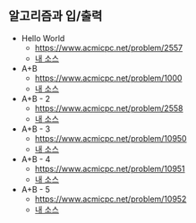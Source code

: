 ## 알고리즘과 입/출력
- Hello World
    - https://www.acmicpc.net/problem/2557
    - [내 소스](https://github.com/HelloWoori/AlgorithmStudyWithBaekjoon/blob/master/InputOutput/HelloWorld.cpp)
- A+B
    - https://www.acmicpc.net/problem/1000
    - [내 소스](https://github.com/HelloWoori/AlgorithmStudyWithBaekjoon/blob/master/InputOutput/AplusB.cpp)
- A+B - 2
    - https://www.acmicpc.net/problem/2558
    - [내 소스](https://github.com/HelloWoori/AlgorithmStudyWithBaekjoon/blob/master/InputOutput/AplusB2.cpp)
- A+B - 3
    - https://www.acmicpc.net/problem/10950
    - [내 소스](https://github.com/HelloWoori/AlgorithmStudyWithBaekjoon/blob/master/InputOutput/AplusB3.cpp)   
- A+B - 4
    - https://www.acmicpc.net/problem/10951
    - [내 소스](https://github.com/HelloWoori/AlgorithmStudyWithBaekjoon/blob/master/InputOutput/AplusB4.cpp)
- A+B - 5
    - https://www.acmicpc.net/problem/10952
    - [내 소스](https://github.com/HelloWoori/AlgorithmStudyWithBaekjoon/blob/master/InputOutput/AplusB5.cpp)
